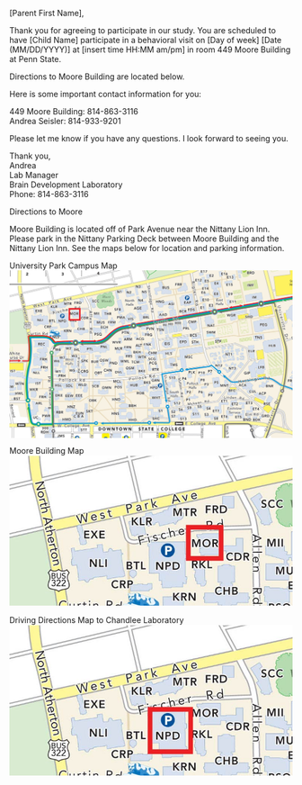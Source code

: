 [Parent First Name],

Thank you for agreeing to participate in our study. You are scheduled to have [Child Name] participate in a behavioral visit on [Day of week] [Date (MM/DD/YYYY)] at [insert time HH:MM am/pm] in room 449 Moore Building at Penn State. 

Directions to Moore Building are located below.

Here is some important contact information for you:

449 Moore Building: 814-863-3116  
Andrea Seisler: 814-933-9201

Please let me know if you have any questions. I look forward to seeing you.

Thank you,  
Andrea   
Lab Manager  
Brain Development Laboratory  
Phone: 814-863-3116  


Directions to Moore 

Moore Building is located off of Park Avenue near the Nittany Lion Inn. Please park in the Nittany Parking Deck between Moore Building and the Nittany Lion Inn. See the maps below for location and parking information.

University Park Campus Map  
<IMG SRC="/imgs/Campus_Map_Moore.jpg" ALT="Campus Map" align="center">

Moore Building Map  
![Moore Building](imgs/Campus_Map_Zoom_Moore.jpg)  

Driving Directions Map to Chandlee Laboratory  
![Nittany Parking Deck](imgs/Campus_Map_Moore_Parking.jpg)  


